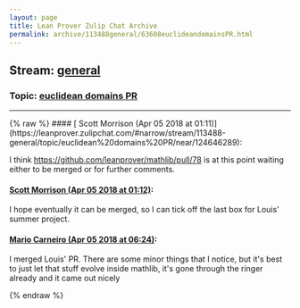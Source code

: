 ```yaml
---
layout: page
title: Lean Prover Zulip Chat Archive 
permalink: archive/113488general/63608euclideandomainsPR.html
---
```


## Stream: [general](https://leanprover-community.github.io/archive/113488general/index.html)
### Topic: [euclidean domains PR](https://leanprover-community.github.io/archive/113488general/63608euclideandomainsPR.html)

---

<base href="https://leanprover.zulipchat.com">
{% raw %}
#### [ Scott Morrison (Apr 05 2018 at 01:11)](https://leanprover.zulipchat.com/#narrow/stream/113488-general/topic/euclidean%20domains%20PR/near/124646289):
<p>I think <a href="https://github.com/leanprover/mathlib/pull/78" target="_blank" title="https://github.com/leanprover/mathlib/pull/78">https://github.com/leanprover/mathlib/pull/78</a> is at this point waiting either to be merged or for further comments.</p>

#### [ Scott Morrison (Apr 05 2018 at 01:12)](https://leanprover.zulipchat.com/#narrow/stream/113488-general/topic/euclidean%20domains%20PR/near/124646344):
<p>I hope eventually it can be merged, so I can tick off the last box for Louis' summer project.</p>

#### [ Mario Carneiro (Apr 05 2018 at 06:24)](https://leanprover.zulipchat.com/#narrow/stream/113488-general/topic/euclidean%20domains%20PR/near/124655240):
<p>I merged Louis' PR. There are some minor things that I notice, but it's best to just let that stuff evolve inside mathlib, it's gone through the ringer already and it came out nicely</p>


{% endraw %}

